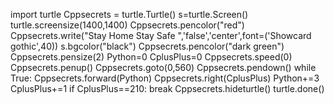 import turtle
Cppsecrets = turtle.Turtle()
s=turtle.Screen()
turtle.screensize(1400,1400)
Cppsecrets.pencolor("red")
Cppsecrets.write("Stay Home Stay Safe ",'false','center',font=('Showcard gothic',40))
s.bgcolor("black")
Cppsecrets.pencolor("dark green")
Cppsecrets.pensize(2)
Python=0
CplusPlus=0
Cppsecrets.speed(0)
Cppsecrets.penup()
Cppsecrets.goto(0,560)
Cppsecrets.pendown()
while True:
    Cppsecrets.forward(Python)
    Cppsecrets.right(CplusPlus)
    Python+=3
    CplusPlus+=1
    if CplusPlus==210:
        break
    Cppsecrets.hideturtle()
turtle.done()
